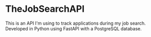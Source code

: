 # TheJobSearchAPI
This is an API I'm using to track applications during my job search. Developed in Python using FastAPI with a PostgreSQL database.
